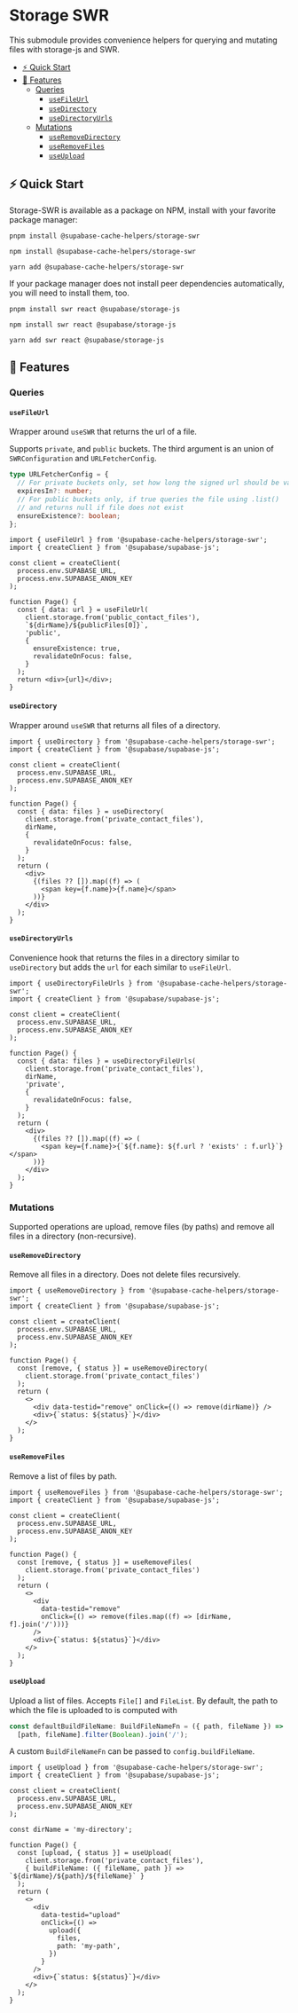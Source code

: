 # Storage SWR

This submodule provides convenience helpers for querying and mutating files with storage-js and SWR.

- [⚡️ Quick Start](#️-quick-start)
- [📝 Features](#-features)
  - [Queries](#queries)
    - [`useFileUrl`](#usefileurl)
    - [`useDirectory`](#usedirectory)
    - [`useDirectoryUrls`](#usedirectoryurls)
  - [Mutations](#mutations)
    - [`useRemoveDirectory`](#useremovedirectory)
    - [`useRemoveFiles`](#useremovefiles)
    - [`useUpload`](#useupload)

## ⚡️ Quick Start

Storage-SWR is available as a package on NPM, install with your favorite package manager:

```shell
pnpm install @supabase-cache-helpers/storage-swr

npm install @supabase-cache-helpers/storage-swr

yarn add @supabase-cache-helpers/storage-swr
```

If your package manager does not install peer dependencies automatically, you will need to install them, too.

```shell
pnpm install swr react @supabase/storage-js

npm install swr react @supabase/storage-js

yarn add swr react @supabase/storage-js
```

## 📝 Features

### Queries

#### `useFileUrl`

Wrapper around `useSWR` that returns the url of a file.

Supports `private`, and `public` buckets. The third argument is an union of `SWRConfiguration` and `URLFetcherConfig`.

```ts
type URLFetcherConfig = {
  // For private buckets only, set how long the signed url should be valid
  expiresIn?: number;
  // For public buckets only, if true queries the file using .list()
  // and returns null if file does not exist
  ensureExistence?: boolean;
};
```

```tsx
import { useFileUrl } from '@supabase-cache-helpers/storage-swr';
import { createClient } from '@supabase/supabase-js';

const client = createClient(
  process.env.SUPABASE_URL,
  process.env.SUPABASE_ANON_KEY
);

function Page() {
  const { data: url } = useFileUrl(
    client.storage.from('public_contact_files'),
    `${dirName}/${publicFiles[0]}`,
    'public',
    {
      ensureExistence: true,
      revalidateOnFocus: false,
    }
  );
  return <div>{url}</div>;
}
```

#### `useDirectory`

Wrapper around `useSWR` that returns all files of a directory.

```tsx
import { useDirectory } from '@supabase-cache-helpers/storage-swr';
import { createClient } from '@supabase/supabase-js';

const client = createClient(
  process.env.SUPABASE_URL,
  process.env.SUPABASE_ANON_KEY
);

function Page() {
  const { data: files } = useDirectory(
    client.storage.from('private_contact_files'),
    dirName,
    {
      revalidateOnFocus: false,
    }
  );
  return (
    <div>
      {(files ?? []).map((f) => (
        <span key={f.name}>{f.name}</span>
      ))}
    </div>
  );
}
```

#### `useDirectoryUrls`

Convenience hook that returns the files in a directory similar to `useDirectory` but adds the `url` for each similar to `useFileUrl`.

```tsx
import { useDirectoryFileUrls } from '@supabase-cache-helpers/storage-swr';
import { createClient } from '@supabase/supabase-js';

const client = createClient(
  process.env.SUPABASE_URL,
  process.env.SUPABASE_ANON_KEY
);

function Page() {
  const { data: files } = useDirectoryFileUrls(
    client.storage.from('private_contact_files'),
    dirName,
    'private',
    {
      revalidateOnFocus: false,
    }
  );
  return (
    <div>
      {(files ?? []).map((f) => (
        <span key={f.name}>{`${f.name}: ${f.url ? 'exists' : f.url}`}</span>
      ))}
    </div>
  );
}
```

### Mutations

Supported operations are upload, remove files (by paths) and remove all files in a directory (non-recursive).

#### `useRemoveDirectory`

Remove all files in a directory. Does not delete files recursively.

```tsx
import { useRemoveDirectory } from '@supabase-cache-helpers/storage-swr';
import { createClient } from '@supabase/supabase-js';

const client = createClient(
  process.env.SUPABASE_URL,
  process.env.SUPABASE_ANON_KEY
);

function Page() {
  const [remove, { status }] = useRemoveDirectory(
    client.storage.from('private_contact_files')
  );
  return (
    <>
      <div data-testid="remove" onClick={() => remove(dirName)} />
      <div>{`status: ${status}`}</div>
    </>
  );
}
```

#### `useRemoveFiles`

Remove a list of files by path.

```tsx
import { useRemoveFiles } from '@supabase-cache-helpers/storage-swr';
import { createClient } from '@supabase/supabase-js';

const client = createClient(
  process.env.SUPABASE_URL,
  process.env.SUPABASE_ANON_KEY
);

function Page() {
  const [remove, { status }] = useRemoveFiles(
    client.storage.from('private_contact_files')
  );
  return (
    <>
      <div
        data-testid="remove"
        onClick={() => remove(files.map((f) => [dirName, f].join('/')))}
      />
      <div>{`status: ${status}`}</div>
    </>
  );
}
```

#### `useUpload`

Upload a list of files. Accepts `File[]` and `FileList`. By default, the path to which the file is uploaded to is computed with

```ts
const defaultBuildFileName: BuildFileNameFn = ({ path, fileName }) =>
  [path, fileName].filter(Boolean).join('/');
```

A custom `BuildFileNameFn` can be passed to `config.buildFileName`.

```tsx
import { useUpload } from '@supabase-cache-helpers/storage-swr';
import { createClient } from '@supabase/supabase-js';

const client = createClient(
  process.env.SUPABASE_URL,
  process.env.SUPABASE_ANON_KEY
);

const dirName = 'my-directory';

function Page() {
  const [upload, { status }] = useUpload(
    client.storage.from('private_contact_files'),
    { buildFileName: ({ fileName, path }) => `${dirName}/${path}/${fileName}` }
  );
  return (
    <>
      <div
        data-testid="upload"
        onClick={() =>
          upload({
            files,
            path: 'my-path',
          })
        }
      />
      <div>{`status: ${status}`}</div>
    </>
  );
}
```
